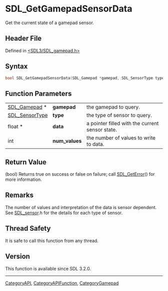 # SDL_GetGamepadSensorData

Get the current state of a gamepad sensor.

## Header File

Defined in [<SDL3/SDL_gamepad.h>](https://github.com/libsdl-org/SDL/blob/main/include/SDL3/SDL_gamepad.h)

## Syntax

```c
bool SDL_GetGamepadSensorData(SDL_Gamepad *gamepad, SDL_SensorType type, float *data, int num_values);
```

## Function Parameters

|                                  |                |                                                 |
| -------------------------------- | -------------- | ----------------------------------------------- |
| [SDL_Gamepad](SDL_Gamepad) *     | **gamepad**    | the gamepad to query.                           |
| [SDL_SensorType](SDL_SensorType) | **type**       | the type of sensor to query.                    |
| float *                          | **data**       | a pointer filled with the current sensor state. |
| int                              | **num_values** | the number of values to write to data.          |

## Return Value

(bool) Returns true on success or false on failure; call
[SDL_GetError](SDL_GetError)() for more information.

## Remarks

The number of values and interpretation of the data is sensor dependent.
See [SDL_sensor](SDL_sensor).h for the details for each type of sensor.

## Thread Safety

It is safe to call this function from any thread.

## Version

This function is available since SDL 3.2.0.

----
[CategoryAPI](CategoryAPI), [CategoryAPIFunction](CategoryAPIFunction), [CategoryGamepad](CategoryGamepad)

